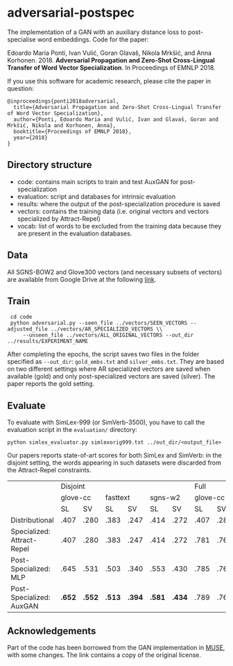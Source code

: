 # adversarial-postspec
The implementation of a GAN with an auxiliary distance loss to post-specialise word embeddings. Code for the paper:

Edoardo Maria Ponti, Ivan Vulić, Goran Glavaš, Nikola Mrkšić, and Anna Korhonen. 2018. **Adversarial Propagation and Zero-Shot Cross-Lingual Transfer of Word Vector Specialization**. In Proceedings of EMNLP 2018.

If you use this software for academic research, please cite the paper in question:
```
@inproceedings{ponti2018adversarial,
  title={Adversarial Propagation and Zero-Shot Cross-Lingual Transfer of Word Vector Specialization},
  author={Ponti, Edoardo Maria and Vulić, Ivan and Glavaš, Goran and Mrkšić, Nikola and Korhonen, Anna},
  booktitle={Proceedings of EMNLP 2018},
  year={2018}
}
```

## Directory structure

* code: contains main scripts to train and test AuxGAN for post-specialization
* evaluation: script and databases for intrinsic evaluation
* results: where the output of the post-specialization procedure is saved
* vectors: contains the training data (i.e. original vectors and vectors specialized by Attract-Repel)
* vocab: list of words to be excluded from the training data because they are present in the evaluation databases.

## Data

All SGNS-BOW2 and Glove300 vectors (and necessary subsets of vectors) are available from Google Drive at the following [link](https://drive.google.com/open?id=1K5VJTHFPql5WvtYB-GiZrgSgayh54KNB).

## Train

```
 cd code
 python adversarial.py --seen_file ../vectors/SEEN_VECTORS --adjusted_file ../vectors/AR_SPECIALIZED_VECTORS \\
     --unseen_file ../vectors/ALL_ORIGINAL_VECTORS --out_dir ../results/EXPERIMENT_NAME 
```

After completing the epochs, the script saves two files in the folder specified as ```--out_dir```: ```gold_embs.txt``` and ```silver_embs.txt```. They are based on two different settings where AR specialized vectors are saved when available (gold) and only post-specialized vectors are saved (silver). The paper reports the gold setting.

## Evaluate

To evaluate with SimLex-999 (or SimVerb-3500), you have to call the evaluation script in the ```evaluation/``` directory:

```
python simlex_evaluator.py simlexorig999.txt ../out_dir/<output_file>
```

Our papers reports state-of-art scores for both SimLex and SimVerb: in the disjoint setting, the words appearing in such datasets were discarded from the Attract-Repel constraints.

<table>
  <tr>
    <td> </td>
    <td colspan="6">Disjoint</td>
    <td colspan="6">Full</td>
  </tr>
  <tr>
    <td> </td>
    <td colspan="2">glove-cc</td> <td colspan="2">fasttext</td> <td colspan="2">sgns-w2</td>
    <td colspan="2">glove-cc</td> <td colspan="2">fasttext</td> <td colspan="2">sgns-w2</td>
  </tr>
  <tr>
    <td> </td>
    <td> SL </td> <td> SV </td> <td> SL </td> <td> SV </td> <td> SL </td> <td> SV </td>
    <td> SL </td> <td> SV </td> <td> SL </td> <td> SV </td> <td> SL </td> <td> SV </td>
  </tr>
  <tr>
<td>Distributional</td> <td>.407</td> <td>.280</td> <td>.383</td> <td>.247</td> <td>.414</td> <td>.272</td> <td>.407</td> <td>.280</td> <td>.383</td> <td>.247</td> <td>.414</td> <td>.272</td> </tr>
  <tr>
<td>Specialized: Attract-Repel</td> <td>.407</td> <td>.280</td> <td>.383</td> <td>.247</td> <td>.414</td> <td>.272</td> <td>.781</td> <td>.761</td> <td>.764</td> <td>.744</td> <td>.778</td> <td>.761</td> </tr>
  <tr>
<td>Post-Specialized: MLP</td> <td>.645</td> <td>.531</td> <td>.503</td> <td>.340</td> <td>.553</td> <td>.430</td> <td>.785</td> <td>.764</td> <td>.768</td> <td>.745</td> <td>.781</td> <td>.763</td> </tr>
  <tr>
<td>Post-Specialized: AuxGAN</td> <td><b>.652</b></td> <td><b>.552</b></td> <td><b>.513</b></td> <td><b>.394</b></td> <td><b>.581</b></td> <td><b>.434</b></td> <td>.789</td> <td>.764</td> <td>.766</td> <td>.741</td> <td>.782</td> <td>.762</td> </tr>
</table>

## Acknowledgements

Part of the code has been borrowed from the GAN implementation in [MUSE](https://github.com/facebookresearch/MUSE), with some changes. The link contains a copy of the original license.
